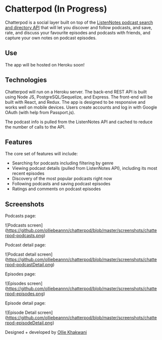 # Chatterpod (In Progress)

Chatterpod is a social layer built on top of the [ListenNotes podcast search and directory API](https://www.listennotes.com/api/) that will let you discover and follow podcasts, and save, rate, and discuss your favourite episodes and podcasts with friends, and capture your own notes on podcast episodes.

## Use

The app will be hosted on Heroku soon!

## Technologies

Chatterpod will run on a Heroku server. The back-end REST API is built using Node JS, PostgreSQL/Sequelize, and Express. The front-end will be built with React, and Redux. The app is designed to be responsive and works well on mobile devices. Users create accounts and log in with Google OAuth (with help from Passport.js). 

The podcast info is pulled from the ListenNotes API and cached to reduce the number of calls to the API.

## Features

The core set of features will include:

* Searching for podcasts including filtering by genre
* Viewing podcast details (pulled from ListenNotes API), including its most recent episodes
* Discovery of the most popular podcasts right now
* Following podcasts and saving podcast episodes
* Ratings and comments on podcast episodes 

## Screenshots

Podcasts page:

![Podcasts screen]
(https://github.com/olliebeannn/chatterpod/blob/master/screenshots/chatterpod-podcasts.png)

Podcast detail page: 

![Podcast detail screen]
(https://github.com/olliebeannn/chatterpod/blob/master/screenshots/chatterpod-podcastDetail.png)

Episodes page:

![Episodes screen]
(https://github.com/olliebeannn/chatterpod/blob/master/screenshots/chatterpod-episodes.png)

Episode detail page:

![Episode Detail screen]
(https://github.com/olliebeannn/chatterpod/blob/master/screenshots/chatterpod-episodeDetail.png)

Designed + developed by [Ollie Khakwani](github.com/olliebeannn)
